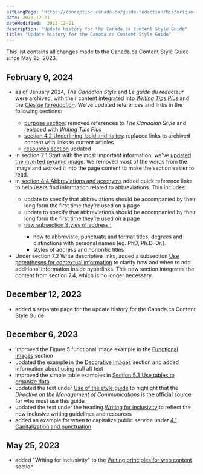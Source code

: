 ```yaml
---
altLangPage: "https://conception.canada.ca/guide-redaction/historique-modifications.html"
date: 2023-12-21
dateModified:  2023-12-21
description: "Update history for the Canada.ca Content Style Guide"
title: "Update history for the Canada.ca Content Style Guide"
---
```

<p>This list contains all changes made to the Canada.ca Content Style Guide since May 25, 2023.</p>
<h2>February 9, 2024</h2>
<ul class="mrgn-tp-lg">
   <li>as of January 2024, <cite>The Canadian Style</cite> and <cite>Le guide du rédacteur</cite> were archived, with their content integrated into <a href="https://www.noslangues-ourlanguages.gc.ca/en/writing-tips-plus/index-eng"><cite>Writing Tips Plus</cite></a> and the <span lang=fr><a href="https://www.noslangues-ourlanguages.gc.ca/fr/cles-de-la-redaction/index-fra"><cite>Clés de la rédaction</cite></a></span>. We’ve updated references and links in the following sections:</li>
   <ul>
      <li><a href="/style-guide/#toc2">purpose section</a>: removed references to <cite>The Canadian Style</cite> and replaced with <cite>Writing Tips Plus</cite></li>
      <li><a href="/style-guide/#wp4-2">section 4.2 Underlining, bold and italics</a>: replaced links to archived content with links to current articles</li>
      <li><a href="/style-guide/#toc13">resources section</a> updated</li>
   </ul>
   <li>in section 2.1 Start with the most important information, we've <a href="/style-guide/#wp2-1">updated the inverted pyramid image</a>. We removed most of the words from the image and worked it into the page content to make the section easier to read.</li>
   <li>in <a href="/style-guide/#wp4-4">section 4.4 Abbreviations and acronyms</a> added quick reference links to help users find information related to abbreviations. This includes:</li>
   <ul>
      <li>update to specify that abbreviations should be accompanied by their long form the first time they’re used on a page</li>
      <li>update to specify that abbreviations should be accompanied by their long form the first time they’re used on a page</li>
      <li><a href="/style-guide/#wp4-4-2">new subsection Styles of address&nbsp;:</a></li>
   <ul>
      <li>how to abbreviate, punctuate and format titles, degrees and distinctions with personal names (eg. PhD, Ph.D. Dr.).</li>
      <li>styles of address and honorific titles</li>
   </ul>
   </ul>
   <li>Under section 7.2 Write descriptive links, added a subsection <a href="https://conception.canada.ca/style-guide/#wp7-2-2">Use parentheses for contextual information</a> to clarify how and when to add additional information inside hyperlinks. This new section integrates the content from section 7.4, which is no longer necessary.</li>
</ul>
<h2>December 12, 2023</h2>
<ul class="mrgn-tp-lg">
  <li>added a separate page for the update history for the Canada.ca Content Style Guide</li>
</ul>
<h2>December 6, 2023</h2>
<ul class="mrgn-tp-lg">
  <li>improved the Figure 5 functional image example in the <a href="/style-guide/#wp6-1-1">Functional images</a> section</li>
  <li>updated the example in the <a href="/style-guide/#wp6-1-2">Decorative images</a> section and added information about using null alt text</li>
  <li>improved the simple table examples in <a href="/style-guide/#wp5-3">Section 5.3 Use tables to organize data</a></li>
  <li>updated the text under <a href="/style-guide/#toc3">Use of the style guide</a> to highlight that the <cite>Directive on the Management of Communications</cite> is the official source for who must use this guide</li>
  <li>updated the text under the heading <a href="/style-guide/#wp1-2-1b">Writing for inclusivity</a> to reflect the new inclusive writing guidelines and resources</li>
  <li>added an example for when to capitalize public service under <a href="/style-guide/#wp4-1">4.1 Capitalization and punctuation</a></li>
</ul>
<h2>May 25, 2023</h2>
<ul class="mrgn-tp-lg">
  <li>added "Writing for inclusivity" to the <a href="/style-guide/#toc5">Writing principles for web content</a> section</li>
</ul>
